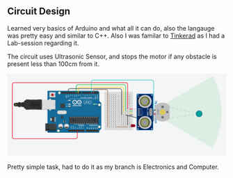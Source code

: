 ## Circuit Design
Learned very basics of Arduino and what all it can do, also the langauge was pretty easy and similar to C++. Also I was familar to [Tinkerad](https://www.tinkercad.com/) as I had a Lab-session regarding it.

The circuit uses Ultrasonic Sensor, and stops the motor if any obstacle is present less than 100cm from it.

![Circuit](https://github.com/s0mnaths/amfoss-tasks/blob/main/task-13/Circuit.png)

Pretty simple task, had to do it as my branch is Electronics and Computer.
